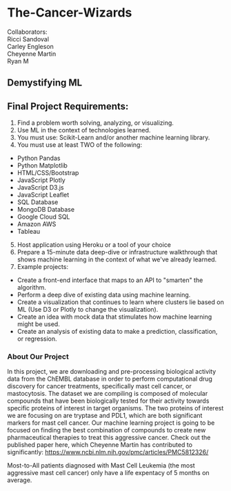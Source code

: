 # The-Cancer-Wizards

Collaborators:<br />
Ricci Sandoval<br />
Carley Engleson<br />
Cheyenne Martin<br />
Ryan M<br />

## Demystifying ML
## Final Project Requirements:
1. Find a problem worth solving, analyzing, or visualizing.
2. Use ML in the context of technologies learned.
3. You must use: Scikit-Learn and/or another machine learning library.
4. You must use at least TWO of the following:
  - Python Pandas
  - Python Matplotlib
  - HTML/CSS/Bootstrap
  - JavaScript Plotly
  - JavaScript D3.js
  - JavaScript Leaflet
  - SQL Database
  - MongoDB Database
  - Google Cloud SQL
  - Amazon AWS
  - Tableau
5. Host application using Heroku or a tool of your choice
6. Prepare a 15-minute data deep-dive or infrastructure walkthrough that shows machine learning in the context of what we've already learned.
7. Example projects:
  - Create a front-end interface that maps to an API to "smarten" the algorithm.
  - Perform a deep dive of existing data using machine learning.
  - Create a visualization that continues to learn where clusters lie based on ML (Use D3 or Plotly to change the visualization).
  - Create an idea with mock data that stimulates how machine learning might be used.
  - Create an analysis of existing data to make a prediction, classification, or regression.

### About Our Project
In this project, we are downloading and pre-processing biological activity data from the ChEMBL database in order to perform computational drug discovery for cancer treatments, specifically mast cell cancer, or mastocytosis. The dataset we are compiling is composed of molecular compounds that have been biologically tested for their activity towards specific proteins of interest in target organisms. The two proteins of interest we are focusing on are tryptase and PDL1, which are both significant markers for mast cell cancer. Our machine learning project is going to be focused on finding the best combination of compounds to create new pharmaceutical therapies to treat this aggressive cancer. 
Check out the published paper here, which Cheyenne Martin has contributed to significantly: 
https://www.ncbi.nlm.nih.gov/pmc/articles/PMC5812326/

Most-to-All patients diagnosed with Mast Cell Leukemia (the most aggressive mast cell cancer) only have a life expentacy of 5 months on average.
